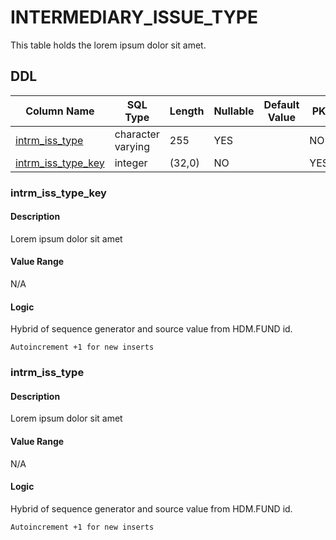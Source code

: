 # INTERMEDIARY_ISSUE_TYPE

This table holds the lorem ipsum dolor sit amet.
## DDL

|Column Name |SQL Type |Length |Nullable |Default Value |PK |
|---        |---     |---   |---   |--- |--- |
|[intrm_iss_type](#intrm_iss_type)|character varying|255|YES||NO
|[intrm_iss_type_key](#intrm_iss_type_key)|integer|(32,0)|NO||YES
### intrm_iss_type_key
#### Description

Lorem ipsum dolor sit amet

#### Value Range

N/A

#### Logic

Hybrid of sequence generator and source value from HDM.FUND id.

```
Autoincrement +1 for new inserts
```



### intrm_iss_type
#### Description

Lorem ipsum dolor sit amet

#### Value Range

N/A

#### Logic

Hybrid of sequence generator and source value from HDM.FUND id.

```
Autoincrement +1 for new inserts
```



